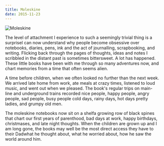 ```yaml
---
title: Moleskine
date: 2015-11-23
---
```


![Moleskine](https://source.unsplash.com/03UCoidYvXw/1600x900)

The level of attachment I experience to such a seemingly trivial thing is a surpriseI can now understand why people become obsessive over notebooks, diaries, pens, ink and the act of journalling, scrapbooking, and writing. Flicking back through the pages of thoughts, ideas and notes I scribbled in the distant past is sometimes bittersweet. A lot has happened. These little books have been with me through so many adventures now, and chart memories from a time that often seems alien.

A time before children, when we often looked no further than the next week. We arrived late home from work, ate meals at crazy times, listened to loud music, and went out when we pleased. The book's regular trips on main-line and underground trains recorded nice people, happy people, angry people, sad people, busy people cold days, rainy days, hot days pretty ladies, and grumpy old men.

The moleskine notebooks now sit on a shelfa growing row of black spines that chart our first years of parenthood, bad days at work, happy birthdays, christmases, and late night thoughts. When the children are grown up and I am long gone, the books may well be the most direct access they have to their Dadwhat he thought about, what he worried about, how he saw the world around him.